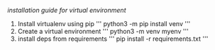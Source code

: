 *installation guide for virtual environment*

1. Install virtualenv using pip
'''
python3 -m pip install venv
'''
2. Create a virtual environment
'''
python3 -m venv myenv
'''
3. install deps from requirements
'''
pip install -r requirements.txt
'''